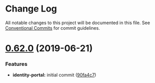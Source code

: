 # Change Log

All notable changes to this project will be documented in this file.
See [Conventional Commits](https://conventionalcommits.org) for commit guidelines.

# [0.62.0](https://github.com/coingaming/sportsbet-design/compare/v0.61.0...v0.62.0) (2019-06-21)

### Features

- **identity-portal:** initial commit ([90fa4c7](https://github.com/coingaming/sportsbet-design/commit/90fa4c7))

